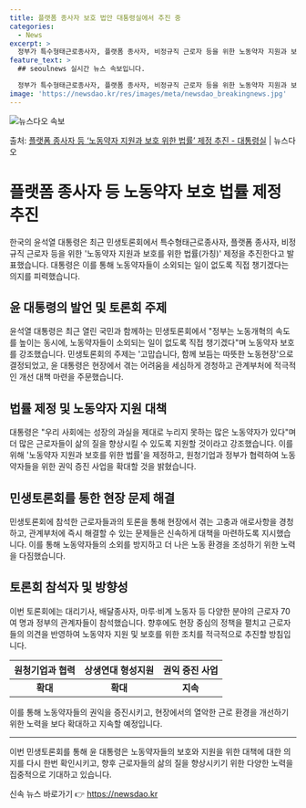```yaml
---
title: 플랫폼 종사자 보호 법안 대통령실에서 추진 중
categories:
  - News
excerpt: >
  정부가 특수형태근로종사자, 플랫폼 종사자, 비정규직 근로자 등을 위한 노동약자 지원과 보호를 위한 법률(가칭…
feature_text: >
  ## seoulnews 실시간 뉴스 속보입니다.

  정부가 특수형태근로종사자, 플랫폼 종사자, 비정규직 근로자 등을 위한 노동약자 지원과 보호를 위한 법률(가칭…
image: 'https://newsdao.kr/res/images/meta/newsdao_breakingnews.jpg'
---
```


![뉴스다오 속보](https://newsdao.kr/res/images/meta/newsdao_breakingnews.jpg)

<p>출처: <a href="https://newsdao.kr/3812" rel="dofollow">플랫폼 종사자 등 ‘노동약자 지원과 보호 위한 법률’ 제정 추진 - 대통령실</a> | 뉴스다오</p>

<h1 data-ke-size="size26">플랫폼 종사자 등 노동약자 보호 법률 제정 추진</h1>
<p data-ke-size="size16">한국의 윤석열 대통령은 최근 민생토론회에서 특수형태근로종사자, 플랫폼 종사자, 비정규직 근로자 등을 위한 '노동약자 지원과 보호를 위한 법률(가칭)' 제정을 추진한다고 발표했습니다. 대통령은 이를 통해 노동약자들이 소외되는 일이 없도록 직접 챙기겠다는 의지를 피력했습니다.</p>

<h2 data-ke-size="size22">윤 대통령의 발언 및 토론회 주제</h2>
<p data-ke-size="size16">윤석열 대통령은 최근 열린 국민과 함께하는 민생토론회에서 "정부는 노동개혁의 속도를 높이는 동시에, 노동약자들이 소외되는 일이 없도록 직접 챙기겠다"며 노동약자 보호를 강조했습니다. 민생토론회의 주제는 '고맙습니다, 함께 보듬는 따뜻한 노동현장'으로 결정되었고, 윤 대통령은 현장에서 겪는 어려움을 세심하게 경청하고 관계부처에 적극적인 개선 대책 마련을 주문했습니다.</p>

<h2 data-ke-size="size22">법률 제정 및 노동약자 지원 대책</h2>
<p data-ke-size="size16">대통령은 "우리 사회에는 성장의 과실을 제대로 누리지 못하는 많은 노동약자가 있다"며 더 많은 근로자들이 삶의 질을 향상시킬 수 있도록 지원할 것이라고 강조했습니다. 이를 위해 '노동약자 지원과 보호를 위한 법률'을 제정하고, 원청기업과 정부가 협력하여 노동약자들을 위한 권익 증진 사업을 확대할 것을 밝혔습니다.</p>

<h2 data-ke-size="size22">민생토론회를 통한 현장 문제 해결</h2>
<p data-ke-size="size16">민생토론회에 참석한 근로자들과의 토론을 통해 현장에서 겪는 고충과 애로사항을 경청하고, 관계부처에 즉시 해결할 수 있는 문제들은 신속하게 대책을 마련하도록 지시했습니다. 이를 통해 노동약자들의 소외를 방지하고 더 나은 노동 환경을 조성하기 위한 노력을 다짐했습니다.</p>

<h2 data-ke-size="size22">토론회 참석자 및 방향성</h2>
<p data-ke-size="size16">이번 토론회에는 대리기사, 배달종사자, 마루·비계 노동자 등 다양한 분야의 근로자 70여 명과 정부의 관계자들이 참석했습니다. 향후에도 현장 중심의 정책을 펼치고 근로자들의 의견을 반영하여 노동약자 지원 및 보호를 위한 조치를 적극적으로 추진할 방침입니다.</p>

<table>
<thead>
<tr>
<th>원청기업과 협력</th>
<th>상생연대 형성지원</th>
<th>권익 증진 사업</th>
</tr>
</thead>
<tbody>
<tr>
<td style="text-align: center; height: 17px;"><b>확대</b></td>
<td style="text-align: center; height: 17px;"><b>확대</b></td>
<td style="text-align: center; height: 17px;"><b>지속</b></td>
</tr>
</tbody>
</table>
<p data-ke-size="size16">이를 통해 노동약자들의 권익을 증진시키고, 현장에서의 열악한 근로 환경을 개선하기 위한 노력을 보다 확대하고 지속할 예정입니다.</p>
<hr>
<p data-ke-size="size16">이번 민생토론회를 통해 윤 대통령은 노동약자들의 보호와 지원을 위한 대책에 대한 의지를 다시 한번 확인시키고, 향후 근로자들의 삶의 질을 향상시키기 위한 다양한 노력을 집중적으로 기대하고 있습니다.</p> 

신속 뉴스 바로가기 👉 <a href="https://newsdao.kr" rel="dofollow">https://newsdao.kr</a>


